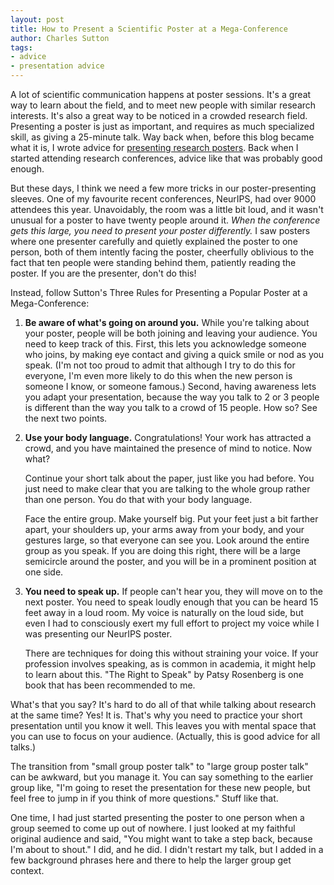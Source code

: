 ```yaml
---
layout: post
title: How to Present a Scientific Poster at a Mega-Conference
author: Charles Sutton
tags:
- advice
- presentation advice
---
```


A lot of scientific communication happens at
poster sessions. It's a great way to learn
about the field, and to meet new people
with similar research interests. It's also a great
way to be noticed in a crowded research field.
Presenting a poster is just as important,
and requires as much specialized skill,
as giving a 25-minute talk.
Way back when, before this blog became what it is, I wrote advice for [presenting research posters](http://homepages.inf.ed.ac.uk/csutton/advice/posters.html).
Back when I started attending research conferences,
advice like that was probably good enough.

But these days, I think we need a few more
tricks in our poster-presenting sleeves.
One of my favourite recent conferences,
NeurIPS, had over 9000 attendees this year.
Unavoidably, the room was a little bit loud, and
it wasn't unusual for a poster to have
twenty people around it.
*When the conference gets this large,
you need to present your poster differently.*
I saw posters where
one presenter carefully and quietly explained the poster
to one person, both of them intently facing the poster,
cheerfully oblivious to the fact that ten people were standing
behind them, patiently reading the poster.
If you are the presenter, don't do this!

Instead, follow Sutton's Three Rules for Presenting
a Popular Poster at a Mega-Conference:

1. **Be aware of what's going on around you.**
While you're talking about your poster, people will
be both joining and leaving your audience.
You need to keep track of this.
First, this lets you acknowledge someone who joins,
by making eye contact and giving a quick smile or nod
as you speak. (I'm not too proud to admit that although
I try to do this for everyone, I'm even more likely to
do this when the new person is someone I know,
or someone famous.)
Second, having awareness lets you adapt your presentation,
because the way you talk to 2 or 3 people is different than
the way you talk to a crowd of 15 people. How so?
See the next two points.

1. **Use your body language.**
Congratulations! Your work has attracted a crowd,
and you have maintained the presence of mind to
notice. Now what?  

    Continue your short talk about the paper,
just like you had before. You just need to make clear that
you are talking to the whole group rather than one person.
You do that with your body language.

    Face the entire group. Make yourself big.
Put your feet just a bit farther apart,
your shoulders up, your arms away from your body, and
your gestures large, so that everyone can see you.
Look around the entire group as you speak.
If you are doing this right, there will be a large semicircle around the poster, and you will be in a prominent
position at one side.

1. **You need to speak up.** If people can't hear you,
they will move on to the next poster. You need to speak
loudly enough that you can be heard 15 feet away in a
loud room. My voice is naturally on the loud side,
but even I had to consciously exert my full effort
to project my voice
while I was presenting our NeurIPS poster.  

    There are techniques for doing this without straining
your voice.
If your profession involves speaking, as is common
in academia, it might help to learn about this.
"The Right to Speak" by Patsy Rosenberg is one
book that has been recommended to me.

What's that you say? It's hard to do all of that
while talking about research at the same time?
Yes! It is. That's why you need to practice your short presentation
until you know it well. This leaves you with mental
space that you can use to focus on your audience.
(Actually, this is good advice for all talks.)

The transition from "small group poster talk"
to "large group poster talk" can be awkward, but you
manage it. You can say something to the earlier group like,
"I'm going to reset the presentation for these new people,
but feel free to jump in if you think of more questions."
Stuff like that.

One time, I had just started presenting
the poster to one person when a group seemed to come
up out of nowhere. I just looked at my faithful
original audience and said, "You might want to take
a step back, because I'm about to shout." I did, and he did. I didn't restart my talk, but I added in a few background phrases here
and there to help the larger group get context.
